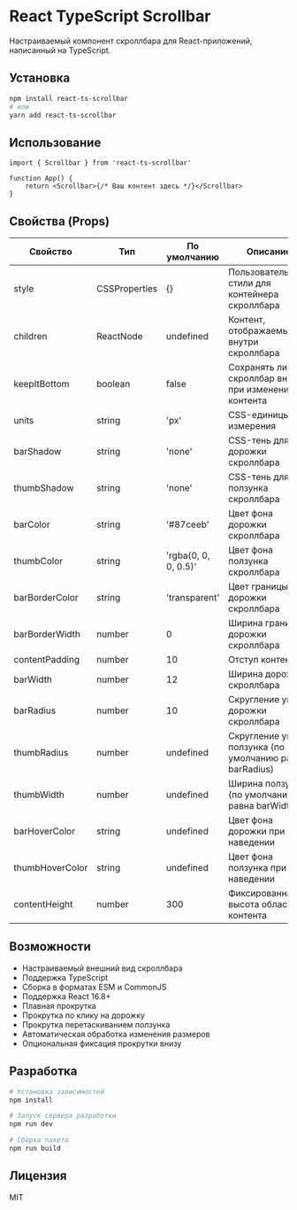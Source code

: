 # React TypeScript Scrollbar

Настраиваемый компонент скроллбара для React-приложений, написанный на TypeScript.

## Установка

```bash
npm install react-ts-scrollbar
# или
yarn add react-ts-scrollbar
```

## Использование

```tsx
import { Scrollbar } from 'react-ts-scrollbar'

function App() {
	return <Scrollbar>{/* Ваш контент здесь */}</Scrollbar>
}
```

## Свойства (Props)

| Свойство        | Тип           | По умолчанию         | Описание                                                 |
| --------------- | ------------- | -------------------- | -------------------------------------------------------- |
| style           | CSSProperties | {}                   | Пользовательские стили для контейнера скроллбара         |
| children        | ReactNode     | undefined            | Контент, отображаемый внутри скроллбара                  |
| keepItBottom    | boolean       | false                | Сохранять ли скроллбар внизу при изменении контента      |
| units           | string        | 'px'                 | CSS-единицы измерения                                    |
| barShadow       | string        | 'none'               | CSS-тень для дорожки скроллбара                          |
| thumbShadow     | string        | 'none'               | CSS-тень для ползунка скроллбара                         |
| barColor        | string        | '#87ceeb'            | Цвет фона дорожки скроллбара                             |
| thumbColor      | string        | 'rgba(0, 0, 0, 0.5)' | Цвет фона ползунка скроллбара                            |
| barBorderColor  | string        | 'transparent'        | Цвет границы дорожки скроллбара                          |
| barBorderWidth  | number        | 0                    | Ширина границы дорожки скроллбара                        |
| contentPadding  | number        | 10                   | Отступ контента                                          |
| barWidth        | number        | 12                   | Ширина дорожки скроллбара                                |
| barRadius       | number        | 10                   | Скругление углов дорожки скроллбара                      |
| thumbRadius     | number        | undefined            | Скругление углов ползунка (по умолчанию равно barRadius) |
| thumbWidth      | number        | undefined            | Ширина ползунка (по умолчанию равна barWidth)            |
| barHoverColor   | string        | undefined            | Цвет фона дорожки при наведении                          |
| thumbHoverColor | string        | undefined            | Цвет фона ползунка при наведении                         |
| contentHeight   | number        | 300                  | Фиксированная высота области контента                    |

## Возможности

- Настраиваемый внешний вид скроллбара
- Поддержка TypeScript
- Сборка в форматах ESM и CommonJS
- Поддержка React 16.8+
- Плавная прокрутка
- Прокрутка по клику на дорожку
- Прокрутка перетаскиванием ползунка
- Автоматическая обработка изменения размеров
- Опциональная фиксация прокрутки внизу

## Разработка

```bash
# Установка зависимостей
npm install

# Запуск сервера разработки
npm run dev

# Сборка пакета
npm run build
```

## Лицензия

MIT
